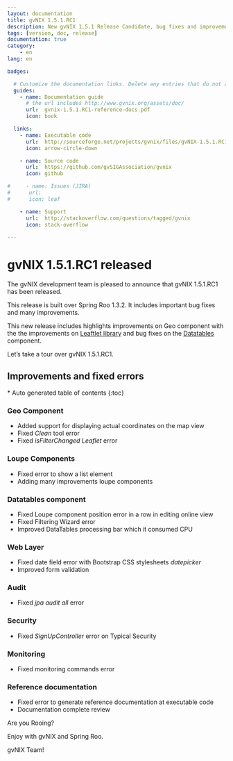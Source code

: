 ```yaml
---
layout: documentation
title: gvNIX 1.5.1.RC1
description: New gvNIX 1.5.1 Release Candidate, bug fixes and improvements
tags: [version, doc, release]
documentation: true
category:
    - en
lang: en

badges:

  # Customize the documentation links. Delete any entries that do not apply.
  guides:
    - name: Documentation guide
      # the url includes http://www.gvnix.org/assets/doc/
      url:  gvnix-1.5.1.RC1-reference-docs.pdf
      icon: book

  links:
    - name: Executable code
      url:  http://sourceforge.net/projects/gvnix/files/gvNIX-1.5.1.RC1.zip/download
      icon: arrow-circle-down

    - name: Source code
      url:  https://github.com/gvSIGAssociation/gvnix
      icon: github

#     - name: Issues (JIRA)
#      url:
#      icon: leaf

    - name: Support
      url:  http://stackoverflow.com/questions/tagged/gvnix
      icon: stack-overflow

---
```


# gvNIX 1.5.1.RC1 released

The gvNIX development team is pleased to announce that gvNIX 1.5.1.RC1 has
been released.

This release is built over Spring Roo 1.3.2. It includes important bug
fixes and many improvements.

This new release includes highlights improvements on Geo component with the
the improvements on [Leaftlet library](http://leafletjs.com/) and bug fixes on
the [Datatables](https://www.datatables.net/) component.

Let’s take a tour over gvNIX 1.5.1.RC1.


## Improvements and fixed errors

<section id="table-of-contents" class="toc">
<div id="drawer" markdown="1">
*  Auto generated table of contents
{:toc}
</div>
</section><!-- /#table-of-contents -->


### Geo Component

* Added support for displaying actual coordinates on the map view
* Fixed _Clean_ tool error
* Fixed _isFilterChanged_ _Leaflet_ error

### Loupe Components

* Fixed error to show a list element
* Adding many improvements loupe components

### Datatables component

* Fixed Loupe component position error in a row in editing online view
* Fixed Filtering Wizard error
* Improved DataTables processing bar which it consumed CPU

### Web Layer

* Fixed date field error with Bootstrap CSS stylesheets _datepicker_
* Improved form validation

### Audit

* Fixed _jpa audit all_ error

### Security

* Fixed _SignUpController_ error on Typical Security

### Monitoring

* Fixed monitoring commands error

### Reference documentation

* Fixed error to generate reference documentation at executable code
* Documentation complete review


Are you Rooing?

Enjoy with gvNIX and Spring Roo.

gvNIX Team!


